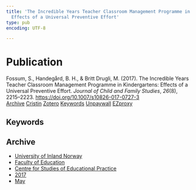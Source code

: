 ```yaml
---
title: 'The Incredible Years Teacher Classroom Management Programme in Kindergartens:
  Effects of a Universal Preventive Effort'
type: pub
encoding: UTF-8

---
```

<h1>Publication</h1>
<article id="csl-bib-container-DCEVQCF9" class="csl-bib-container">
  <div class="csl-bib-body"> <div class="csl-entry">Fossum, S., Handegård, B. H., &#38; Britt Drugli, M. (2017). The Incredible Years Teacher Classroom Management Programme in Kindergartens: Effects of a Universal Preventive Effort. <i>Journal of Child and Family Studies</i>, <i>26</i>(8), 2215–2223. <a href="https://doi.org/10.1007/s10826-017-0727-3">https://doi.org/10.1007/s10826-017-0727-3</a></div> </div>
  <div class="csl-bib-buttons">
    <a href="#taxonomy-article-DCEVQCF9" alt="archive" class="csl-bib-button">Archive</a>
    <a href="https://app.cristin.no/results/show.jsf?id=1467486" alt="Cristin" class="csl-bib-button">Cristin</a>
    <a href="http://zotero.org/groups/5881554/items/DCEVQCF9" alt="Zotero" class="csl-bib-button">Zotero</a>
    <a href="#keywords-article-DCEVQCF9" alt="keywords" class="csl-bib-button">Keywords</a>
    <a href="https://munin.uit.no/bitstream/10037/12992/2/article.pdf" alt="Unpaywall" class="csl-bib-button">Unpaywall</a>
    <a href="https://munin.uit.no/bitstream/10037/12992/2/article.pdf" alt="EZproxy" class="csl-bib-button">EZproxy</a>
  </div>
  <div id="csl-bib-meta-container-DCEVQCF9"></div>
</article>
<div id="csl-bib-meta-DCEVQCF9" class="csl-bib-meta">
  <article id="keywords-article-DCEVQCF9" class="keywords-article">
    <h1>Keywords</h1>
    
  </article>
  <article id="taxonomy-article-DCEVQCF9" class="taxonomy-article">
    <h1>Archive</h1>
    <ul>
      <li>
        <a href="/en/archive/?key=3DCRN523">University of Inland Norway</a>
      </li>
      <li>
        <a href="/en/archive/?key=WYNZA47F">Faculty of Education</a>
      </li>
      <li>
        <a href="/en/archive/?key=G3SEU2Z2">Centre for Studies of Educational Practice</a>
      </li>
      <li>
        <a href="/en/archive/?key=3KJKJQ9B">2017</a>
      </li>
      <li>
        <a href="/en/archive/?key=KY9TWNU2">May</a>
      </li>
    </ul>
  </article>
</div>
